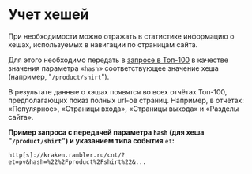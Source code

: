 # Учет хешей

При необходимости можно отражать в статистике информацию о хешах, используемых в навигации по страницам сайта.

Для этого необходимо передать в [запросе в Топ-100](uchet-kheshei.md) в качестве значения параметра «`hash`» соответствующее значение хеша \(например, "`/product/shirt`"\).

В результате данные о хэшах появятся во всех отчётах Топ-100, предполагающих показ полных url-ов страниц. Например, в отчётах: «Популярное», «Страницы входа», «Страницы выхода» и «Разделы сайта».

**Пример запроса с передачей параметра `hash` \(для хеша "`/product/shirt`"\) и указанием типа события** `et`**:**

`http[s]://kraken.rambler.ru/cnt/?et=pv&hash=%22%2Fproduct%2Fshirt%22&...`

